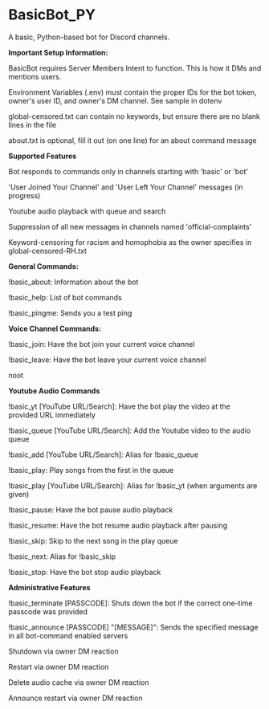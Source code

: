# BasicBot_PY
A basic, Python-based bot for Discord channels.

**Important Setup Information:**

BasicBot requires Server Members Intent to function. This is how it DMs and mentions users.

Environment Variables (.env) must contain the proper IDs for the bot token, owner's user ID, and owner's DM channel. See sample in dotenv

global-censored.txt can contain no keywords, but ensure there are no blank lines in the file

about.txt is optional, fill it out (on one line) for an about command message

**Supported Features**

Bot responds to commands only in channels starting with 'basic' or 'bot'

'User Joined Your Channel' and 'User Left Your Channel' messages (in progress)

Youtube audio playback with queue and search

Suppression of all new messages in channels named 'official-complaints'

Keyword-censoring for racism and homophobia as the owner specifies in global-censored-RH.txt

**General Commands:**

!basic_about: Information about the bot

!basic_help: List of bot commands

!basic_pingme: Sends you a test ping

**Voice Channel Commands:**

!basic_join: Have the bot join your current voice channel

!basic_leave: Have the bot leave your current voice channel

noot

**Youtube Audio Commands**

!basic_yt [YouTube URL/Search]: Have the bot play the video at the provided URL immediately
    
!basic_queue [YouTube URL/Search]: Add the Youtube video to the audio queue

!basic_add [YouTube URL/Search]: Alias for !basic_queue
    
!basic_play: Play songs from the first in the queue

!basic_play [YouTube URL/Search]: Alias for !basic_yt (when arguments are given)
    
!basic_pause: Have the bot pause audio playback
    
!basic_resume: Have the bot resume audio playback after pausing
    
!basic_skip: Skip to the next song in the play queue

!basic_next: Alias for !basic_skip
    
!basic_stop: Have the bot stop audio playback

**Administrative Features**

!basic_terminate [PASSCODE]: Shuts down the bot if the correct one-time passcode was provided

!basic_announce [PASSCODE] "[MESSAGE]": Sends the specified message in all bot-command enabled servers

Shutdown via owner DM reaction

Restart via owner DM reaction

Delete audio cache via owner DM reaction

Announce restart via owner DM reaction
